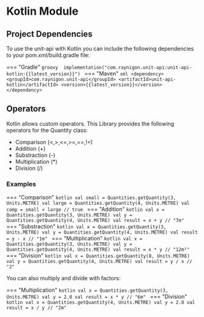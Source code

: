 # Kotlin Module
## Project Dependencies
To use the unit-api with Kotlin you can include 
the following dependencies to your pom.xml/build.gradle file:

=== "Gradle"
    ```groovy 
    implementation("com.raynigon.unit-api:unit-api-kotlin:{{latest_version}}")
    ```
=== "Maven"
    ```xml
    <dependency>
        <groupId>com.raynigon.unit-api</groupId>
        <artifactId>unit-api-kotlin</artifactId>
        <version>{{latest_version}}</version>
    </dependency>
    ```
    
## Operators

Kotlin allows custom operators. This Library provides the following operators for the Quantity class:

* Comparison (<,>,<=,>=,==,!=)
* Addition (+)
* Substraction (-)
* Multiplication (*)
* Division (/)

### Examples

=== "Comparison"
    ```kotlin
    val small = Quantities.getQuantity(3, Units.METRE)
    val large = Quantities.getQuantity(4, Units.METRE)
    val comp = small < large // true
    ```
=== "Addition"
    ```kotlin
    val x = Quantities.getQuantity(3, Units.METRE)
    val y = Quantities.getQuantity(4, Units.METRE)
    val result = x + y // "7m"
    ```
=== "Substraction"
    ```kotlin
    val x = Quantities.getQuantity(3, Units.METRE)
    val y = Quantities.getQuantity(4, Units.METRE)
    val result = y - x // "1m"
    ```
=== "Multiplication"
    ```kotlin
    val x = Quantities.getQuantity(3, Units.METRE)
    val y = Quantities.getQuantity(4, Units.METRE)
    val result = x * y // "12m²"
    ```
=== "Division"
    ```kotlin
    val x = Quantities.getQuantity(8, Units.METRE)
    val y = Quantities.getQuantity(4, Units.METRE)
    val result = y / x // "2"
    ```

You can also multiply and divide with factors:

=== "Multiplication"
    ```kotlin
    val x = Quantities.getQuantity(3, Units.METRE)
    val y = 2.0
    val result = x * y // "6m"
    ```
=== "Division"
    ```kotlin
    val x = Quantities.getQuantity(4, Units.METRE)
    val y = 2.0
    val result = x / y // "2m"
    ```